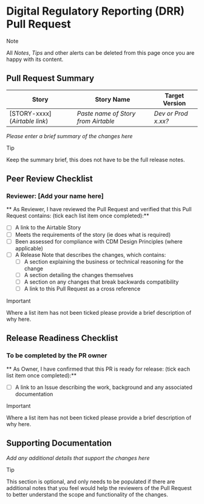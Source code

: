 # Digital Regulatory Reporting (DRR) Pull Request #

> [!NOTE]
> All _Notes_, _Tips_ and other alerts can be deleted from this page once you are happy with its content.

## Pull Request Summary ##

| Story                         | Story Name                                         | Target Version      |
| ----------------------------- | -------------------------------------------------- | ------------------- |
| [STORY-xxxx](_Airtable link_) | _Paste name of Story from Airtable_                | _Dev or Prod x.xx?_ |

_Please enter a brief summary of the changes here_

> [!TIP]
> Keep the summary brief, this does not have to be the full release notes. 

## Peer Review Checklist ##
### Reviewer: [Add your name here] ###
** As Reviewer, I have reviewed the Pull Request and verified that this Pull Request contains: (tick each list item once completed):**

- [ ] A link to the Airtable Story
- [ ] Meets the requirements of the story (ie does what is required)
- [ ] Been assessed for compliance with CDM Design Principles (where applicable)
- [ ] A Release Note that describes the changes, which contains:
  - [ ] A section explaining the business or technical reasoning for the change
  - [ ] A section detailing the changes themselves
  - [ ] A section on any changes that break backwards compatibility
  - [ ] A link to this Pull Request as a cross reference

> [!IMPORTANT]
> Where a list item has not been ticked please provide a brief description of why here.

## Release Readiness Checklist ##
### To be completed by the PR owner ###
** As Owner, I have confirmed that this PR is ready for release: (tick each list item once completed):**

- [ ] A link to an Issue describing the work, background and any associated documentation


> [!IMPORTANT]
> Where a list item has not been ticked please provide a brief description of why here.


## Supporting Documentation ##

_Add any additional details that support the changes here_

> [!TIP]
> This section is optional, and only needs to be populated if there are additional notes that
> you feel would help the reviewers of the Pull Request to better understand the scope and
> functionality of the changes.
